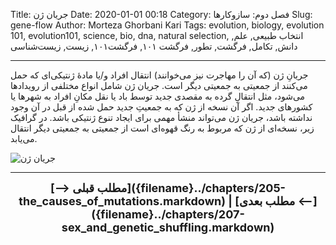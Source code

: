 Title: جریان ژن
Date: 2020-01-01 00:18
Category: فصل دوم: سازوکارها
Slug: gene-flow
Author: Morteza Ghorbani Kari
Tags: evolution, biology, evolution 101, evolution101, science, bio, dna, natural selection, انتخاب طبیعی, علم, دانش, تکامل, فرگشت, تطور, فرگشت ۱۰۱, فرگشت۱۰۱, زیست, زیست‌شناسی

------
جریانِ ژن (که آن را مهاجرت نیز می‌خوانند) انتقال افراد و/یا مادهٔ ژنتیکی‌ای که حمل می‌کنند از جمعیتی به جمعیتی دیگر است. جریان ژن شامل انواع مختلفی از رویدادها می‌شود، مثل انتقالِ گرده به مقصدی جدید توسط باد یا نقل مکانِ افراد به شهرها یا کشورهای جدید. اگر آن نسخه از ژن که به جمعیتِ جدید حمل شده از قبل در آن وجود نداشته باشد، جریان ژن می‌تواند منشأ مهمی برای ایجاد تنوع ژنتیکی باشد. در گرافیک زیر، نسخه‌ای از ژن که مربوط به رنگ قهوه‌ای است از جمعیتی به جمعیتی دیگر انتقال می‌یابد.

![جریان ژن]({static}/images/21-1.gif)

------
<center>
    <font size="4">
        <b>
            [⟶ مطلب قبلی]({filename}../chapters/205-the_causes_of_mutations.markdown) | [مطلب بعدی ⟵]({filename}../chapters/207-sex_and_genetic_shuffling.markdown) 
        </b>
    </font>
</center>